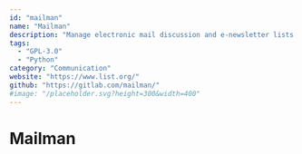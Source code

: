 ```yaml
---
id: "mailman"
name: "Mailman"
description: "Manage electronic mail discussion and e-newsletter lists."
tags:
  - "GPL-3.0"
  - "Python"
category: "Communication"
website: "https://www.list.org/"
github: "https://gitlab.com/mailman/"
#image: "/placeholder.svg?height=300&width=400"
---
```


# Mailman
